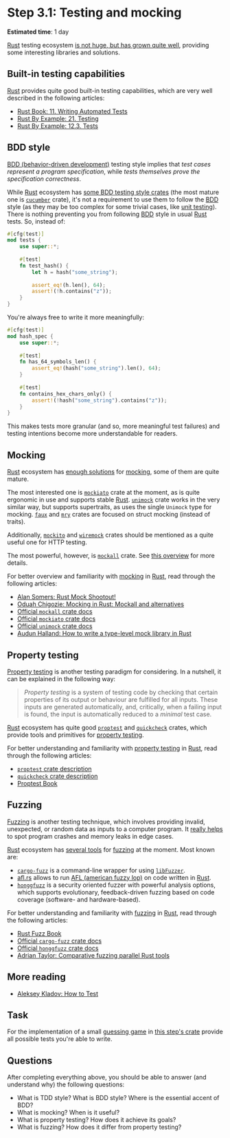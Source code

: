 Step 3.1: Testing and mocking
=============================

__Estimated time__: 1 day

[Rust] testing ecosystem [is not huge, but has grown quite well][1], providing some interesting libraries and solutions.




## Built-in testing capabilities

[Rust] provides quite good built-in testing capabilities, which are very well described in the following articles:
- [Rust Book: 11. Writing Automated Tests][2]
- [Rust By Example: 21. Testing][3]
- [Rust By Example: 12.3. Tests][4]




## BDD style

[BDD (behavior-driven development)][BDD] testing style implies that _test cases represent a program specification_, while _tests themselves prove the specification correctness_.

While [Rust] ecosystem has [some BDD testing style crates][11] (the most mature one is [`cucumber`] crate), it's not a requirement to use them to follow the [BDD] style (as they may be too complex for some trivial cases, like [unit testing][12]). There is nothing preventing you from following [BDD] style in usual [Rust] tests. So, instead of:
```rust
#[cfg(test)]
mod tests {
    use super::*;
    
    #[test]
    fn test_hash() {
        let h = hash("some_string");
        
        assert_eq!(h.len(), 64);
        assert!(!h.contains("z"));
    }
}
```
You're always free to write it more meaningfully:
```rust
#[cfg(test)]
mod hash_spec {
    use super::*;
    
    #[test]
    fn has_64_symbols_len() {
        assert_eq!(hash("some_string").len(), 64);
    }
    
    #[test]
    fn contains_hex_chars_only() {
        assert!(!hash("some_string").contains("z"));
    }
}
```
This makes tests more granular (and so, more meaningful test failures) and testing intentions become more understandable for readers.




## Mocking

[Rust] ecosystem has [enough solutions][1] for [mocking][41], some of them are quite mature.

The most interested one is [`mockiato`] crate at the moment, as is quite ergonomic in use and supports stable [Rust]. [`unimock`] crate works in the very similar way, but supports supertraits, as uses the single `Unimock` type for mocking. [`faux`] and [`mry`] crates are focused on struct mocking (instead of traits).

Additionally, [`mockito`] and [`wiremock`] crates should be mentioned as a quite useful one for HTTP testing.

The most powerful, however, is [`mockall`] crate. See [this overview][43] for more details.

For better overview and familiarity with [mocking][41] in [Rust], read through the following articles:
- [Alan Somers: Rust Mock Shootout!][43]
- [Oduah Chigozie: Mocking in Rust: Mockall and alternatives][45]
- [Official `mockall` crate docs][`mockall`]
- [Official `mockiato` crate docs][`mockiato`]
- [Official `unimock` crate docs][`unimock`]
- [Audun Halland: How to write a type-level mock library in Rust][44]




## Property testing

[Property testing][21] is another testing paradigm for considering. In a nutshell, it can be explained in the following way:

> _Property testing_ is a system of testing code by checking that certain properties of its output or behaviour are fulfilled for all inputs. These inputs are generated automatically, and, critically, when a failing input is found, the input is automatically reduced to a _minimal_ test case.

[Rust] ecosystem has quite good [`proptest`] and [`quickcheck`] crates, which provide tools and primitives for [property testing][21].

For better understanding and familiarity with [property testing][21] in [Rust], read through the following articles:
- [`proptest` crate description][`proptest`]
- [`quickcheck` crate description][`quickcheck`]
- [Proptest Book][22]




## Fuzzing

[Fuzzing][31] is another testing technique, which involves providing invalid, unexpected, or random data as inputs to a computer program. It [really helps][32] to spot program crashes and memory leaks in edge cases.

[Rust] ecosystem has [several tools][33] for [fuzzing][31] at the moment. Most known are:
- [`cargo-fuzz`] is a command-line wrapper for using [`libFuzzer`].
- [afl.rs] allows to run [AFL (american fuzzy lop)][AFL] on code written in [Rust].
- [`honggfuzz`] is a security oriented fuzzer with powerful analysis options, which supports evolutionary, feedback-driven fuzzing based on code coverage (software- and hardware-based).

For better understanding and familiarity with [fuzzing][31] in [Rust], read through the following articles:
- [Rust Fuzz Book][34]
- [Official `cargo-fuzz` crate docs][`cargo-fuzz`]
- [Official `honggfuzz` crate docs][`honggfuzz`]
- [Adrian Taylor: Comparative fuzzing parallel Rust tools][35]




## More reading

- [Aleksey Kladov: How to Test][61]

## Task

For the implementation of a small [guessing game][51] in [this step's crate](src/main.rs) provide all possible tests you're able to write.




## Questions

After completing everything above, you should be able to answer (and understand why) the following questions:
- What is TDD style? What is BDD style? Where is the essential accent of BDD?
- What is mocking? When is it useful?
- What is property testing? How does it achieve its goals?
- What is fuzzing? How does it differ from property testing?




[`cargo-fuzz`]: https://docs.rs/cargo-fuzz
[`cucumber`]: https://docs.rs/cucumber
[`faux`]: https://docs.rs/faux
[`honggfuzz`]: https://docs.rs/honggfuzz
[`libFuzzer`]: https://llvm.org/docs/LibFuzzer.html
[`mockall`]: https://docs.rs/mockall
[`mockiato`]: https://docs.rs/mockiato
[`mockito`]: https://docs.rs/mockito
[`mry`]: https://docs.rs/mry
[`proptest`]: https://docs.rs/proptest
[`quickcheck`]: https://docs.rs/quickcheck
[`unimock`]: https://docs.rs/unimock
[`wiremock`]: https://docs.rs/wiremock
[AFL]: http://lcamtuf.coredump.cx/afl
[afl.rs]: https://github.com/rust-fuzz/afl.rs
[BDD]: https://en.wikipedia.org/wiki/Behavior-driven_development
[Rust]: https://www.rust-lang.org

[1]: https://github.com/rust-unofficial/awesome-rust#testing
[2]: https://doc.rust-lang.org/book/ch11-00-testing.html
[3]: https://doc.rust-lang.org/rust-by-example/testing.html
[4]: https://doc.rust-lang.org/rust-by-example/cargo/test.html
[11]: https://crates.io/search?q=bdd
[12]: https://en.wikipedia.org/wiki/Unit_testing
[21]: https://en.wikipedia.org/wiki/Property_testing
[22]: https://altsysrq.github.io/proptest-book/intro.html
[31]: https://en.wikipedia.org/wiki/Fuzzing
[32]: https://github.com/rust-fuzz/trophy-case
[33]: https://crates.io/search?q=fuzzing
[34]: https://rust-fuzz.github.io/book/cargo-fuzz.html
[35]: https://medium.com/@adetaylor/comparative-fuzzing-parallel-rust-tools-fac5ce9c9c2d
[41]: https://en.wikipedia.org/wiki/Mock_object
[43]: https://asomers.github.io/mock_shootout
[44]: https://audunhalland.github.io/blog/how-to-write-a-type-level-mock-library-in-rust
[45]: https://blog.logrocket.com/mocking-rust-mockall-alternatives
[51]: https://doc.rust-lang.org/book/ch02-00-guessing-game-tutorial.html
[61]: https://matklad.github.io/2021/05/31/how-to-test.html
